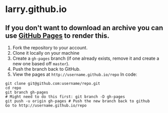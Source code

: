 # larry.github.io

## If you don't want to download an archive you can use <a href="http://pages.github.com" rel="noreferrer">GitHub Pages</a> to render this.

1. Fork the repository to your account.
2. Clone it locally on your machine
3. Create a `gh-pages` branch (if one already exists, remove it and create a new one based off `master`).
4. Push the branch back to GitHub.
5. View the pages at `http://username.github.io/repo`
In code:

```
git clone git@github.com:username/repo.git
cd repo
git branch gh-pages
# Might need to do this first: git branch -D gh-pages
git push -u origin gh-pages # Push the new branch back to github
Go to http://username.github.io/repo
```
